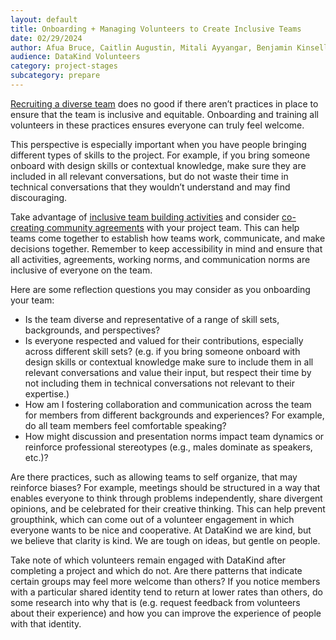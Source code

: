 ```yaml
---
layout: default
title: Onboarding + Managing Volunteers to Create Inclusive Teams
date: 02/29/2024
author: Afua Bruce, Caitlin Augustin, Mitali Ayyangar, Benjamin Kinsella, Caroline Charrow, Shanna Lee, Mallory Sheff
audience: DataKind Volunteers
category: project-stages
subcategory: prepare
---
```


[Recruiting a diverse team](/project-stages/prepare/diversity_and_ethics_in_volunteer_team_selection) does no good if there aren’t practices in place to ensure that the team is inclusive and equitable. Onboarding and training all volunteers in these practices ensures everyone can truly feel welcome. 


This perspective is especially important when you have people bringing different types of skills to the project. For example, if you bring someone onboard with design skills or contextual knowledge, make sure they are included in all relevant conversations, but do not waste their time in technical conversations that they wouldn’t understand and may find discouraging. 


Take advantage of [inclusive team building activities](https://www.playmeo.com/fun-inclusive-diversity-team-building-activities/) and consider [co\-creating community agreements](https://www.nationalequityproject.org/tools/developing-community-agreements) with your project team. This can help teams come together to establish how teams work, communicate, and make decisions together. Remember to keep accessibility in mind and ensure that all activities, agreements, working norms, and communication norms are inclusive of everyone on the team.


Here are some reflection questions you may consider as you onboarding your team:


* Is the team diverse and representative of a range of skill sets, backgrounds, and perspectives?
* Is everyone respected and valued for their contributions, especially across different skill sets? (e.g. if you bring someone onboard with design skills or contextual knowledge make sure to include them in all relevant conversations and value their input, but respect their time by not including them in technical conversations not relevant to their expertise.)
* How am I fostering collaboration and communication across the team for members from different backgrounds and experiences? For example, do all team members feel comfortable speaking?
* How might discussion and presentation norms impact team dynamics or reinforce professional stereotypes (e.g., males dominate as speakers, etc.)?


Are there practices, such as allowing teams to self organize, that may reinforce biases? For example, meetings should be structured in a way that enables everyone to think through problems independently, share divergent opinions, and be celebrated for their creative thinking. This can help prevent groupthink, which can come out of a volunteer engagement in which everyone wants to be nice and cooperative. At DataKind we are kind, but we believe that clarity is kind. We are tough on ideas, but gentle on people. 


Take note of which volunteers remain engaged with DataKind after completing a project and which do not. Are there patterns that indicate certain groups may feel more welcome than others? If you notice members with a particular shared identity tend to return at lower rates than others, do some research into why that is (e.g. request feedback from volunteers about their experience) and how you can improve the experience of people with that identity.